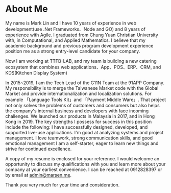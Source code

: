 # About Me

My name is Mark Lin and I have 10 years of experience in web development(use .Net Frameworks、Node and GO) and 8 years of experience with Agile. I graduated from Chung Yuan Christian University with, in Computational, and Applied Mathematics. I believe that my academic background and previous program development experience position me as a strong entry-level candidate for your company.

Now I am working at TTFB-LAB, and my team is building a new catering ecosystem that combines web applications、App、POS、ERP、CRM, and KDS(Kitchen Display System)

In 2015~2019, I am the Tech Lead of the G11N Team at the 91APP Company. My responsibility is to merge the Taiwanese Market code with the Global Market and provide internationalization and localization solutions. For example 「Language Tools Kit」and 「Payment Middle Ware」. That project not only solves the problems of customers and consumers but also helps the company's internal business and developers with face incoming challenges. We launched our products in Malaysia in 2017, and in Hong Kong in 2019. The key strengths I possess for success in this position include the following: I have successfully designed, developed, and supported live-use applications. I'm good at analyzing systems and project management. I love teamwork, strong communication skills, and good emotional management I am a self-starter, eager to learn new things and strive for continued excellence.

A copy of my resume is enclosed for your reference. I would welcome an opportunity to discuss my qualifications with you and learn more about your company at your earliest convenience. I can be reached at 0912828397 or by email at admin@marsen.me.

Thank you very much for your time and consideration.
